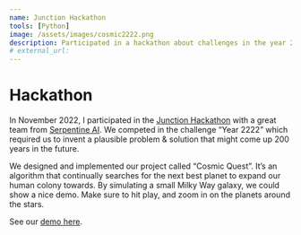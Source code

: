 ```yaml
---
name: Junction Hackathon
tools: [Python]
image: /assets/images/cosmic2222.png
description: Participated in a hackathon about challenges in the year 2222.
# external_url: 
---
```


# Hackathon

In November 2022, I participated in the [Junction Hackathon](https://www.hackjunction.com/) with a great team from [Serpentine AI](https://serpentine.ai/). We competed in the challenge “Year 2222” which required us to invent a plausible problem & solution that might come up 200 years in the future.

We designed and implemented our project called “Cosmic Quest”. It’s an algorithm that continually searches for the next best planet to expand our human colony towards. By simulating a small Milky Way galaxy, we could show a nice demo. Make sure to hit play, and zoom in on the planets around the stars.

See our [demo here](https://junction-2022-cosmic-quest.vercel.app/).

<!-- More information can be found on our [project page](https://app.hackjunction.com/projects/junction-2022-1/view/636575a33b628c004dbefd37). -->
